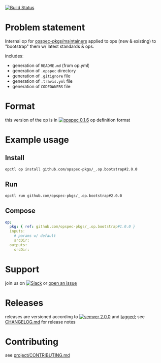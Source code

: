 [![Build Status](https://travis-ci.org/opspec-pkgs/_.op.bootstrap.svg?branch=master)](https://travis-ci.org/opspec-pkgs/_.op.bootstrap)

# Problem statement

Internal op for [opspec-pkgs/maintainers](https://github.com/orgs/opspec-pkgs/teams/maintainers) 
applied to ops (new & existing) to "bootstrap" them w/ latest standards & ops.

includes:
- generation of `README.md` (from op.yml)
- generation of `.opspec` directory
- generation of `.gitignore` file
- generation of `.travis.yml` file
- generation of `CODEOWNERS` file


# Format

this version of the op is in [![opspec 0.1.6](https://img.shields.io/badge/opspec-0.1.6-brightgreen.svg?colorA=6b6b6b&colorB=fc16be)](https://opspec.io/0.1.6) op definition format

# Example usage

## Install

```shell
opctl op install github.com/opspec-pkgs/_.op.bootstrap#2.0.0
```

## Run

```
opctl run github.com/opspec-pkgs/_.op.bootstrap#2.0.0
```

## Compose

```yaml
op:
  pkg: { ref: github.com/opspec-pkgs/_.op.bootstrap#1.0.0 }
  inputs:
    # params w/ default
    srcDir:
  outputs:
    srcDir:
```

# Support

join us on
[![Slack](https://opspec-slackin.herokuapp.com/badge.svg)](https://opspec-slackin.herokuapp.com/)
or
[open an issue](https://github.com/opspec-pkgs/_.pkg.bootstrap/issues)

# Releases

releases are versioned according to
[![semver 2.0.0](https://img.shields.io/badge/semver-2.0.0-brightgreen.svg)](http://semver.org/spec/v2.0.0.html)
and [tagged](https://git-scm.com/book/en/v2/Git-Basics-Tagging); see
[CHANGELOG.md](CHANGELOG.md) for release notes

# Contributing

see
[project/CONTRIBUTING.md](https://github.com/opspec-pkgs/project/blob/master/CONTRIBUTING.md)
